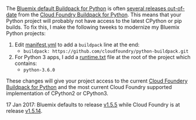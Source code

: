 The [Bluemix default Buildpack for Python](https://console.ng.bluemix.net/docs/runtimes/python/index.html) is often [several releases out-of-date](https://github.com/cloudfoundry/python-buildpack/releases) from the [Cloud Foundry Buildpack for Python](https://github.com/cloudfoundry/python-buildpack).  This means that your Python project will probably not have access to the latest CPython or pip builds.  To fix this, I make the following tweeks to modernize my Bluemix Python projects:

1. Edit [manifest.yml](https://github.com/cclauss/platform_info/blob/master/manifest.yml) to add a `buildpack` line at the end:
    *  `buildpack: https://github.com/cloudfoundry/python-buildpack.git`
2. For Python 3 apps, I add a [runtime.txt](https://github.com/cclauss/platform_info/blob/master/runtime.txt) file at the root of the project which contains:
    * `python-3.6.0`

These changes will give your project access to the current [Cloud Foundery Buildpack for Python](https://github.com/cloudfoundry/python-buildpack) and the most current Cloud Foundry supported implementation of CPython2 or CPython3.

17 Jan 2017: Bluemix defaults to release [v1.5.5](https://github.com/cloudfoundry/python-buildpack/releases/tag/v1.5.5) while Cloud Foundry is at release [v1.5.14](https://github.com/cloudfoundry/python-buildpack/releases/tag/v1.5.14).
